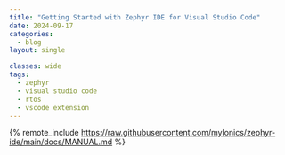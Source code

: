 ```yaml
---
title: "Getting Started with Zephyr IDE for Visual Studio Code"
date: 2024-09-17
categories:
  - blog
layout: single

classes: wide
tags:
  - zephyr
  - visual studio code
  - rtos
  - vscode extension
---
```


{% remote_include https://raw.githubusercontent.com/mylonics/zephyr-ide/main/docs/MANUAL.md %}
